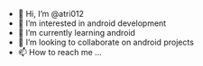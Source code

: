 - 👋 Hi, I’m @atri012
- 👀 I’m interested in android development
- 🌱 I’m currently learning android
- 💞️ I’m looking to collaborate on android projects
- 📫 How to reach me ...

<!---
atri012/atri012 is a ✨ special ✨ repository because its `README.md` (this file) appears on your GitHub profile.
You can click the Preview link to take a look at your changes.
--->
